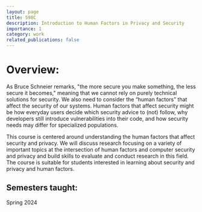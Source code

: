 ```yaml
---
layout: page
title: 598C
description: Introduction to Human Factors in Privacy and Security
importance: 1
category: work
related_publications: false
---
```


<h1>Overview:</h1>
As Bruce Schneier remarks, "the more secure you make something, the less secure it becomes," meaning that we cannot rely on purely technical solutions for security. We also need to consider the “human factors” that affect the security of our systems. Human factors that affect security might be how everyday users decide which security advice to (not) follow, why developers still introduce vulnerabilities into their code, and how security needs may differ for specialized populations.

This course is centered around understanding the human factors that affect security and privacy. We will discuss research focusing on a variety of important topics at the intersection of human factors and computer security and privacy and build skills to evaluate and conduct research in this field. The course is suitable for students interested in learning about security and privacy and human factors.

<h2>Semesters taught:</h2>
Spring 2024